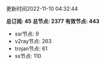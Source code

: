 更新时间2022-11-10 04:32:44

**总订阅: 45**
**总节点: 2377**
**有效节点: 443**
- ssr节点: 9
- v2ray节点: 263
- trojan节点: 61
- ss节点: 110
